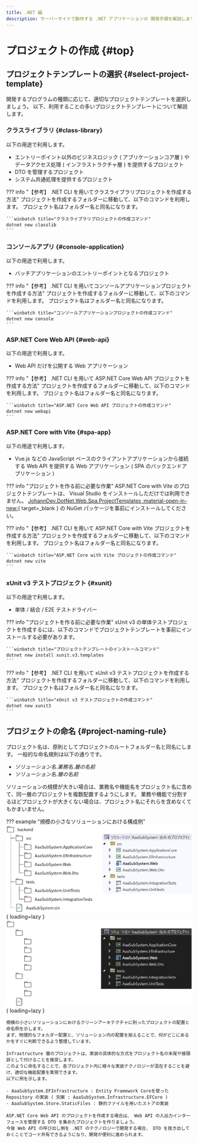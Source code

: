 ```yaml
---
title: .NET 編
description: サーバーサイドで動作する .NET アプリケーションの 開発手順を解説します。
---
```


# プロジェクトの作成 {#top}

<!-- cSpell:ignore classlib webapi -->

## プロジェクトテンプレートの選択 {#select-project-template}

開発するプログラムの種類に応じて、適切なプロジェクトテンプレートを選択しましょう。
以下、利用することの多いプロジェクトテンプレートについて解説します。

### クラスライブラリ {#class-library}

以下の用途で利用します。

- エントリーポイント以外のビジネスロジック ( アプリケーションコア層 ) やデータアクセス処理 ( インフラストラクチャ層 ) を提供するプロジェクト
- DTO を管理するプロジェクト
- システム共通処理を提供するプロジェクト

??? info "【参考】 .NET CLI を用いてクラスライブラリプロジェクトを作成する方法"
    プロジェクトを作成するフォルダーに移動して、以下のコマンドを利用します。
    プロジェクト名はフォルダー名と同名になります。

    ```winbatch title="クラスライブラリプロジェクトの作成コマンド"
    dotnet new classlib
    ```

### コンソールアプリ {#console-application}

以下の用途で利用します。

- バッチアプリケーションのエントリーポイントとなるプロジェクト

??? info "【参考】 .NET CLI を用いてコンソールアプリケーションプロジェクトを作成する方法"
    プロジェクトを作成するフォルダーに移動して、以下のコマンドを利用します。
    プロジェクト名はフォルダー名と同名になります。

    ```winbatch title="コンソールアプリケーションプロジェクトの作成コマンド"
    dotnet new console
    ```

### ASP.NET Core Web API {#web-api}

以下の用途で利用します。

- Web API だけを公開する Web アプリケーション

??? info "【参考】 .NET CLI を用いて ASP.NET Core Web API プロジェクトを作成する方法"
    プロジェクトを作成するフォルダーに移動して、以下のコマンドを利用します。
    プロジェクト名はフォルダー名と同名になります。

    ```winbatch title="ASP.NET Core Web API プロジェクトの作成コマンド"
    dotnet new webapi
    ```

### ASP.NET Core with Vite {#spa-app}

以下の用途で利用します。

- Vue.js などの JavaScript ベースのクライアントアプリケーションから接続する Web API を提供する Web アプリケーション ( SPA のバックエンドアプリケーション )

??? info "プロジェクトを作る前に必要な作業"
    ASP.NET Core with Vite のプロジェクトテンプレートは、 Visual Studio をインストールしただけでは利用できません。
    [JohannDev.DotNet.Web.Spa.ProjectTemplates :material-open-in-new:](https://www.nuget.org/packages/JohannDev.DotNet.Web.Spa.ProjectTemplates/){ target=_blank } の NuGet パッケージを事前にインストールしてください。

??? info "【参考】 .NET CLI を用いて ASP.NET Core with Vite プロジェクトを作成する方法"
    プロジェクトを作成するフォルダーに移動して、以下のコマンドを利用します。
    プロジェクト名はフォルダー名と同名になります。

    ```winbatch title="ASP.NET Core with Vite プロジェクトの作成コマンド"
    dotnet new vite
    ```

### xUnit v3 テストプロジェクト {#xunit}

以下の用途で利用します。

- 単体 / 結合 / E2E テストドライバー

??? info "プロジェクトを作る前に必要な作業"
    xUnit v3 の単体テストプロジェクトを作成するには、以下のコマンドでプロジェクトテンプレートを事前にインストールする必要があります。

    ```winbatch title="プロジェクトテンプレートのインストールコマンド"
    dotnet new install xunit.v3.templates
    ```

??? info "【参考】 .NET CLI を用いて xUnit v3 テストプロジェクトを作成する方法"
    プロジェクトを作成するフォルダーに移動して、以下のコマンドを利用します。
    プロジェクト名はフォルダー名と同名になります。

    ```winbatch title="xUnit v3 テストプロジェクトの作成コマンド"
    dotnet new xunit3
    ```

## プロジェクトの命名 {#project-naming-rule}

プロジェクト名は、原則としてプロジェクトのルートフォルダー名と同名にします。
一般的な命名規則は以下の通りです。

- *ソリューション名*.*業務名*.*層の名前*
- *ソリューション名*.*層の名前*

ソリューションの規模が大きい場合は、業務名や機能名をプロジェクト名に含めて、同一層のプロジェクトを複数配置するようにします。
業務や機能で分割するほどプロジェクトが大きくない場合は、プロジェクト名にそれらを含めなくてもかまいません。

??? example "規模の小さなソリューションにおける構成例"
    ![規模の小さなソリューションにおける構成](../../../images/guidebooks/how-to-develop/dotnet/project-structure-light.png#only-light){ loading=lazy }
    ![規模の小さなソリューションにおける構成](../../../images/guidebooks/how-to-develop/dotnet/project-structure-dark.png#only-dark){ loading=lazy }

    規模の小さいソリューションにおけるクリーンアーキテクチャに則ったプロジェクトの配置と命名例を示します。
    まず、物理的なフォルダー配置と、ソリューション内の配置を揃えることで、何がどこにあるかをすぐに判断できるよう整理しています。

    Infrastructure 層のプロジェクトは、実装の具体的な方式をプロジェクト名の末尾や接頭辞として付けることを推奨します。
    このように命名することで、各プロジェクト内に様々な実装テクノロジーが混在することを避け、適切な機能配置を実現できます。
    以下に例を示します。
    
    - AaaSubSystem.EFInfrastructure : Entity Framework Coreを使った Repository の実装 ( 別案 : AaaSubSystem.Infrastructure.EFCore )
    - AaaSubSystem.Store.StaticFiles : 静的ファイルを用いたストアの実装

    ASP.NET Core Web API のプロジェクトを作成する場合は、 Web API の入出力インターフェースを管理する DTO を集めたプロジェクトを作りましょう。
    今後 Web API の呼び出し側を .NET のテクノロジーで開発する場合、 DTO を抜き出しておくことでコード共有できるようになり、開発が便利に進められます。
